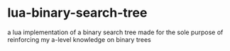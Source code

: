 # lua-binary-search-tree
a lua implementation of a binary search tree
made for the sole purpose of reinforcing my a-level knowledge on binary trees
